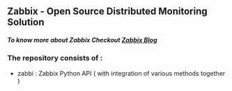 ## Zabbix - Open Source Distributed Monitoring Solution
##### To know more about Zabbix Checkout [Zabbix Blog](https://www.linkedin.com/pulse/journey-distributed-system-monitoring-vipul-sharma/)

### The repository consists of :

* zabbi : Zabbix Python API ( with integration of various methods together )
